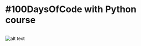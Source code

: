 # #100DaysOfCode with Python course
<img src="https://imgur.com/a/txICYWF" alt="">

![alt text](https://imgur.com/a/txICYWF)
